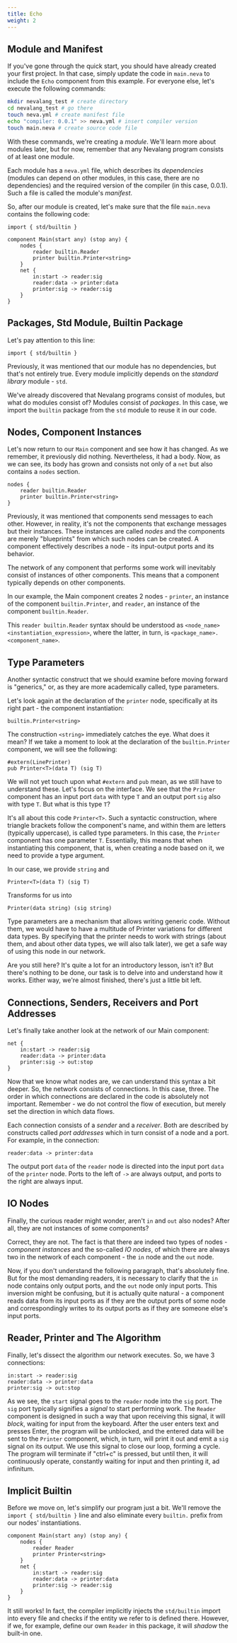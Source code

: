 ```yaml
---
title: Echo
weight: 2
---
```


## Module and Manifest

If you've gone through the quick start, you should have already created your first project. In that case, simply update the code in `main.neva` to include the `Echo` component from this example. For everyone else, let's execute the following commands:

```bash
mkdir nevalang_test # create directory
cd nevalang_test # go there
touch neva.yml # create manifest file
echo "compiler: 0.0.1" >> neva.yml # insert compiler version
touch main.neva # create source code file
```

With these commands, we're creating a _module_. We'll learn more about modules later, but for now, remember that any Nevalang program consists of at least one module.

Each module has a `neva.yml` file, which describes its _dependencies_ (modules can depend on other modules, in this case, there are no dependencies) and the required version of the compiler (in this case, 0.0.1). Such a file is called the module's _manifest_.

So, after our module is created, let's make sure that the file `main.neva` contains the following code:

```neva
import { std/builtin }

component Main(start any) (stop any) {
	nodes {
		reader builtin.Reader
		printer builtin.Printer<string>
	}
	net {
		in:start -> reader:sig
		reader:data -> printer:data
		printer:sig -> reader:sig
	}
}
```

## Packages, Std Module, Builtin Package

Let's pay attention to this line:

```
import { std/builtin }
```

Previously, it was mentioned that our module has no dependencies, but that's not entirely true. Every module implicitly depends on the _standard library_ module - `std`.

We've already discovered that Nevalang programs consist of modules, but what do modules consist of? Modules consist of _packages_. In this case, we import the `builtin` package from the `std` module to reuse it in our code.

## Nodes, Component Instances

Let's now return to our `Main` component and see how it has changed. As we remember, it previously did nothing. Nevertheless, it had a body. Now, as we can see, its body has grown and consists not only of a `net` but also contains a `nodes` section.

```neva
nodes {
	reader builtin.Reader
	printer builtin.Printer<string>
}
```

Previously, it was mentioned that components send messages to each other. However, in reality, it's not the components that exchange messages but their instances. These instances are called _nodes_ and the components are merely "blueprints" from which such nodes can be created. A component effectively describes a node - its input-output ports and its behavior.

The network of any component that performs some work will inevitably consist of instances of other components. This means that a component typically depends on other components.

In our example, the Main component creates 2 nodes - `printer`, an instance of the component `builtin.Printer`, and `reader`, an instance of the component `builtin.Reader`.

This `reader builtin.Reader` syntax should be understood as `<node_name> <instantiation_expression>`, where the latter, in turn, is `<package_name>.<component_name>`.

## Type Parameters

Another syntactic construct that we should examine before moving forward is "generics," or, as they are more academically called, type parameters.

Let's look again at the declaration of the `printer` node, specifically at its right part - the component instantiation:

`builtin.Printer<string>`

The construction `<string>` immediately catches the eye. What does it mean? If we take a moment to look at the declaration of the `builtin.Printer` component, we will see the following:

```neva
#extern(LinePrinter)
pub Printer<T>(data T) (sig T)
```

We will not yet touch upon what `#extern` and `pub` mean, as we still have to understand these. Let's focus on the interface. We see that the `Printer` component has an input port `data` with type `T` and an output port `sig` also with type `T`. But what is this type `T`?

It's all about this code `Printer<T>`. Such a syntactic construction, where triangle brackets follow the component's name, and within them are letters (typically uppercase), is called type parameters. In this case, the `Printer` component has one parameter `T`. Essentially, this means that when instantiating this component, that is, when creating a node based on it, we need to provide a type argument.

In our case, we provide `string` and

```
Printer<T>(data T) (sig T)
```

Transforms for us into

```
Printer(data string) (sig string)
```

Type parameters are a mechanism that allows writing generic code. Without them, we would have to have a multitude of Printer variations for different data types. By specifying that the printer needs to work with strings (about them, and about other data types, we will also talk later), we get a safe way of using this node in our network.

Are you still here? It's quite a lot for an introductory lesson, isn't it? But there's nothing to be done, our task is to delve into and understand how it works. Either way, we're almost finished, there's just a little bit left.

## Connections, Senders, Receivers and Port Addresses

Let's finally take another look at the network of our Main component:

```
net {
	in:start -> reader:sig
	reader:data -> printer:data
	printer:sig -> out:stop
}
```

Now that we know what nodes are, we can understand this syntax a bit deeper. So, the network consists of connections. In this case, three. The order in which connections are declared in the code is absolutely not important. Remember - we do not control the flow of execution, but merely set the direction in which data flows.

Each connection consists of a _sender_ and a _receiver_. Both are described by constructs called _port addresses_ which in turn consist of a node and a port. For example, in the connection:

```
reader:data -> printer:data
```

The output port `data` of the `reader` node is directed into the input port `data` of the `printer` node. Ports to the left of `->` are always output, and ports to the right are always input.

## IO Nodes

Finally, the curious reader might wonder, aren't `in` and `out` also nodes? After all, they are not instances of some components?

Correct, they are not. The fact is that there are indeed two types of nodes - _component instances_ and the so-called _IO nodes_, of which there are always two in the network of each component - the `in` node and the `out` node.

Now, if you don't understand the following paragraph, that's absolutely fine. But for the most demanding readers, it is necessary to clarify that the `in` node contains only output ports, and the `out` node only input ports. This inversion might be confusing, but it is actually quite natural - a component reads data from its input ports as if they are the output ports of some node and correspondingly writes to its output ports as if they are someone else's input ports.

## Reader, Printer and The Algorithm

Finally, let's dissect the algorithm our network executes. So, we have 3 connections:

```
in:start -> reader:sig
reader:data -> printer:data
printer:sig -> out:stop
```

As we see, the `start` signal goes to the `reader` node into the `sig` port. The `sig` port typically signifies a _signal_ to start performing work. The `Reader` component is designed in such a way that upon receiving this signal, it will _block_, waiting for input from the keyboard. After the user enters text and presses Enter, the program will be unblocked, and the entered data will be sent to the `Printer` component, which, in turn, will print it out and emit a `sig` signal on its output. We use this signal to close our loop, forming a cycle. The program will terminate if "ctrl+c" is pressed, but until then, it will continuously operate, constantly waiting for input and then printing it, ad infinitum.

## Implicit Builtin

Before we move on, let's simplify our program just a bit. We'll remove the `import { std/builtin }` line and also eliminate every `builtin.` prefix from our nodes' instantiations.

```neva
component Main(start any) (stop any) {
    nodes {
        reader Reader
        printer Printer<string>
    }
    net {
        in:start -> reader:sig
        reader:data -> printer:data
        printer:sig -> reader:sig
    }
}
```

It still works! In fact, the compiler implicitly injects the `std/builtin` import into every file and checks if the entity we refer to is defined there. However, if we, for example, define our own `Reader` in this package, it will _shadow_ the built-in one.
